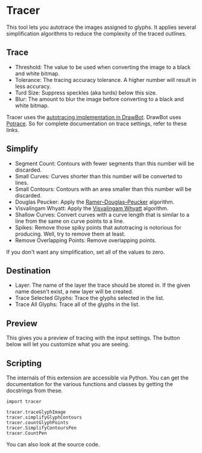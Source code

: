 # Tracer

This tool lets you autotrace the images assigned to glyphs.
It applies several simplification algorithms to reduce the
complexity of the traced outlines.

## Trace

- Threshold: The value to be used when converting the image
  to a black and white bitmap.
- Tolerance: The tracing accuracy tolerance. A higher number
  will result in less accuracy.
- Turd Size: Suppress speckles (aka turds) below this size.
- Blur: The amount to blur the image before converting
  to a black and white bitmap.

Tracer uses the [autotracing implementation in DrawBot](https://www.drawbot.com/content/shapes/bezierPath.html#drawBot.context.baseContext.BezierPath.traceImage).
DrawBot uses [Potrace](https://potrace.sourceforge.net).
So for complete documentation on trace settings, refer to
these links.

## Simplify

- Segment Count: Contours with fewer segments than this
  number will be discarded.
- Small Curves: Curves shorter than this number will be
  converted to lines.
- Small Contours: Contours with an area smaller than this
  number will be discarded.
- Douglas Peucker: Apply the [Ramer–Douglas–Peucker](https://en.wikipedia.org/wiki/Ramer–Douglas–Peucker_algorithm)
  algorithm.
- Visvalingam Whyatt: Apply the [Visvalingam Whyatt](https://en.wikipedia.org/wiki/Visvalingam–Whyatt_algorithm)
  algorithm.
- Shallow Curves: Convert curves with a curve length
  that is similar to a line from the same on curve
  points to a line.
- Spikes: Remove those spiky points that autotracing
  is notorious for producing. Well, try to remove
  them at least.
- Remove Overlapping Points: Remove overlapping points.

If you don't want any simplification, set all of the values
to zero.

## Destination

- Layer: The name of the layer the trace should be
  stored in. If the given name doesn't exist, a new
  layer will be created.
- Trace Selected Glyphs: Trace the glyphs selected
  in the list.
- Trace All Glyphs: Trace all of the glyphs in the list.

## Preview

This gives you a preview of tracing with the input settings.
The button below will let you customize what you are seeing.

## Scripting

The internals of this extension are accessible via Python.
You can get the documentation for the various functions
and classes by getting the docstrings from these.

```
import tracer

tracer.traceGlyphImage
tracer.simplifyGlyphContours
tracer.countGlyphPoints
tracer.SimplifyContoursPen
tracer.CountPen
```

You can also look at the source code.
